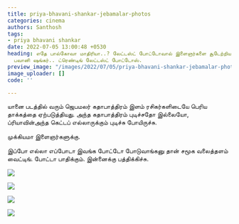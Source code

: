 ```yaml
---
title: priya-bhavani-shankar-jebamalar-photos
categories: cinema
authors: Santhosh
tags:
- priya bhavani shankar
date: 2022-07-05 13:00:48 +0530
heading: எதே பால்கோவா மாதிரியா..? லேட்டஸ்ட் போட்டோவால் இளைஞர்களை சூடேற்றிய பிரியா
  பவானி ஷங்கர்.. ட்ரெண்டிங் லேட்டஸ்ட் போட்டோஸ்.
preview_image: "/images/2022/07/05/priya-bhavani-shankar-jebamalar-photos-jpg.jpeg"
image_uploader: []
code: ''

---
```

யானை படத்தில் வரும் ஜெபமலர் கதாபாத்திரம் இளம் ரசிகர்களிடையே பெரிய தாக்கத்தை ஏற்படுத்தியது. அந்த கதாபாத்திரம் புடிச்சதோ இல்லையோ, ப்ரியாவின்அந்த கெட்டப் எல்லாருக்கும் புடிச்சு போயிருச்சு.

முக்கியமா இளைஞர்களுக்கு.

இப்போ எல்லா எப்போடா இவங்க போட்டோ போடுவாங்கனு தான் சமூக வலைத்தளம் வைட்டிங். போட்டா பாதிக்கும். இன்னைக்கு பத்திக்கிச்சு.

![](/images/2022/07/05/pbs-yaanai-1-jpg.jpeg)

![](/images/2022/07/05/pbs-yaanai-3-jpg.jpeg)

![](/images/2022/07/05/pbs-yaanai-2-jpg.jpeg)

![](/images/2022/07/05/pbs-yaanai-4-jpg.jpeg)
